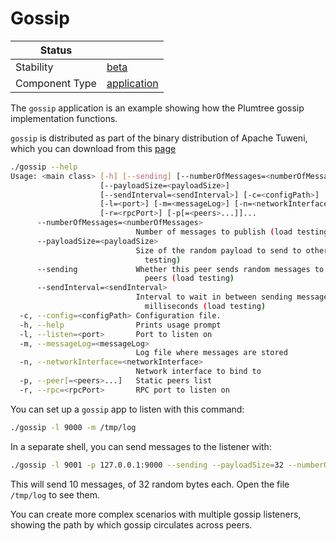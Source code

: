 <!---
Licensed to the Apache Software Foundation (ASF) under one or more contributor license agreements. See the NOTICE
file distributed with this work for additional information regarding copyright ownership. The ASF licenses this file
to You under the Apache License, Version 2.0 (the "License"); you may not use this file except in compliance with the
License. You may obtain a copy of the License at
 *
http://www.apache.org/licenses/LICENSE-2.0
 *
Unless required by applicable law or agreed to in writing, software distributed under the License is distributed on
an "AS IS" BASIS, WITHOUT WARRANTIES OR CONDITIONS OF ANY KIND, either express or implied. See the License for the
specific language governing permissions and limitations under the License.
 --->
# Gossip

| Status         |               |
|----------------|---------------|
| Stability      | [beta]        |
| Component Type | [application] |


The `gossip` application is an example showing how the Plumtree gossip implementation functions.

`gossip` is distributed as part of the binary distribution of Apache Tuweni, which you can download from this [page](/download)

```bash
./gossip --help
Usage: <main class> [-h] [--sending] [--numberOfMessages=<numberOfMessages>]
                    [--payloadSize=<payloadSize>]
                    [--sendInterval=<sendInterval>] [-c=<configPath>]
                    [-l=<port>] [-m=<messageLog>] [-n=<networkInterface>]
                    [-r=<rpcPort>] [-p[=<peers>...]]...
      --numberOfMessages=<numberOfMessages>
                            Number of messages to publish (load testing)
      --payloadSize=<payloadSize>
                            Size of the random payload to send to other peers (load
                              testing)
      --sending             Whether this peer sends random messages to all other
                              peers (load testing)
      --sendInterval=<sendInterval>
                            Interval to wait in between sending messages in
                              milliseconds (load testing)
  -c, --config=<configPath> Configuration file.
  -h, --help                Prints usage prompt
  -l, --listen=<port>       Port to listen on
  -m, --messageLog=<messageLog>
                            Log file where messages are stored
  -n, --networkInterface=<networkInterface>
                            Network interface to bind to
  -p, --peer[=<peers>...]   Static peers list
  -r, --rpc=<rpcPort>       RPC port to listen on
```

You can set up a `gossip` app to listen with this command:
```bash
./gossip -l 9000 -m /tmp/log
```

In a separate shell, you can send messages to the listener with:

```bash
./gossip -l 9001 -p 127.0.0.1:9000 --sending --payloadSize=32 --numberOfMessages=10 -p tcp://127.0.0.1:9000 --sendInterval=1000
```

This will send 10 messages, of 32 random bytes each. Open the file `/tmp/log` to see them.

You can create more complex scenarios with multiple gossip listeners, showing the path by which gossip circulates across peers.

[beta]:https://github.com/tmio/tuweni/tree/main/docs/index.md#beta
[application]:https://github.com/tmio/tuweni/tree/main/docs/index.md#application